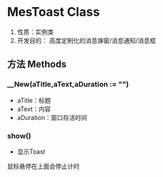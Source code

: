# MesToast Class

1.  性质：实例类
2.	开发目的：
高度定制化的消息弹窗/消息通知/消息框

## 方法 Methods

### __New(aTitle,aText,aDuration := "")
-   aTitle：标题
-   aText：内容
-   aDuration：窗口存活时间

### show()
- 显示Toast

鼠标悬停在上面会停止计时

